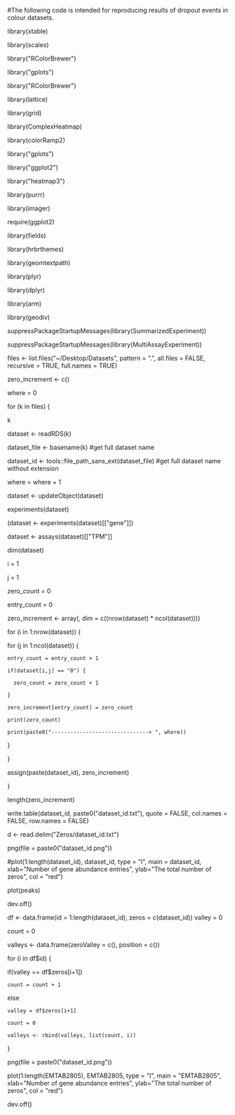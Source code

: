 #The following code is intended for reproducing results of dropout events in colour datasets.

library(xtable)
 
library(scales) 
 
library("RColorBrewer")

library("gplots")

library("RColorBrewer")


library(lattice)

library(grid)

library(ComplexHeatmap)

library(colorRamp2)

library("gplots")

library("ggplot2")

library("heatmap3")

library(purrr)

library(imager)

require(ggplot2)

library(fields)

library(hrbrthemes)

library(geomtextpath)

library(plyr)

library(dplyr)

library(arm)

library(geodiv)


suppressPackageStartupMessages(library(SummarizedExperiment))

suppressPackageStartupMessages(library(MultiAssayExperiment))

files <- list.files("~/Desktop/Datasets", pattern = ".", all.files = FALSE, recursive = TRUE, full.names = TRUE)

zero_increment <- c()

where = 0

for (k in files) {

  k
  
  dataset <- readRDS(k)
  
  dataset_file <- basename(k) #get full dataset name
  
  dataset_id <- tools::file_path_sans_ext(dataset_file) #get full dataset name without extension
  
  where = where + 1
  
  dataset <- updateObject(dataset)
  
  experiments(dataset)
  
  (dataset <- experiments(dataset)[["gene"]])
  
  dataset <- assays(dataset)[["TPM"]]
  
  dim(dataset)
  
i = 1

j = 1

zero_count = 0

entry_count = 0

zero_increment <- array(, dim = c((nrow(dataset) * ncol(dataset))))

for (i in 1:nrow(dataset)) {

  for (j in 1:ncol(dataset)) {
  
    entry_count = entry_count + 1
    
    if(dataset[i,j] == "0") {
    
      zero_count = zero_count + 1
      
    }
    
    zero_increment[entry_count] = zero_count
    
    print(zero_count)
    
    print(paste0("-------------------------------> ", where))
    
  }
  
}

assign(paste(dataset_id), zero_increment) 

}

length(zero_increment)


write.table(dataset_id, paste0("dataset_id.txt"), quote = FALSE, col.names = FALSE, row.names = FALSE)

d <- read.delim("Zeros/dataset_id.txt")


png(file = paste0("dataset_id.png"))

#plot(1:length(dataset_id), dataset_id, type = "l", main = dataset_id, xlab="Number of gene abundance entries", ylab="The total number of zeros", col = "red")

plot(peaks)

dev.off()


df <- data.frame(id = 1:length(dataset_id),
                 zeros = c(dataset_id))
valley = 0

count = 0

valleys <- data.frame(zeroValley = c(),
                      position = c())

for (i in df$id) {

  if(valley == df$zeros[i+1])
  
    count = count + 1
    
  else
  
    valley = df$zeros[i+1]
    
    count = 0
    
    valleys <- rbind(valleys, list(count, i))
   
}

png(file = paste0("dataset_id.png"))

plot(1:length(EMTAB2805), EMTAB2805, type = "l", main = "EMTAB2805", xlab="Number of gene abundance entries", ylab="The total number of zeros", col = "red")

dev.off()

